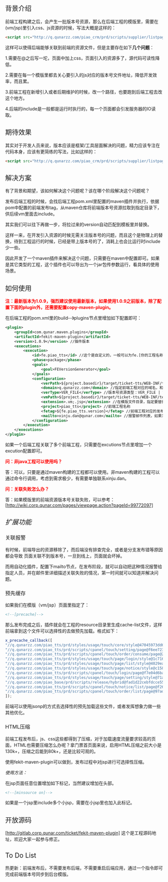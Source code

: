 <h2 style="font-weight: normal"> 背景介绍 </h2>

前端工程构建之后，会产生一批版本号资源，那么在后端工程的模版里，需要在(vm/jsp)里引入css、js资源的时候，写法大概是这样的：

```html
<script src="http://q.qunarzz.com/piao_crm/prd/scripts/supplier/listpage@#include("/include/ver/scripts/supplier/listpage.js.ver").js" type="text/javascript" charset="utf-8"></script>
```

这样可以使得后端能够关联到前端的资源文件，但是主要存在如下**几个问题**：

1.需要在@之后写一坨，页面中加上css，页面引入的资源多了，源代码可读性降低。

2.需要在每一个模版里都去关心要引入的js对应的版本号文件地址，降低开发效率，而且累。

3.前端工程在新增引入或者后期维护的时候，改一个路径，也要跑到后端工程去改这个地方。

4.后端的include是一般都是运行时执行的，每一个页面都会引发服务器的IO读取。

<h2 style="font-weight: normal"> 期待效果 </h2>

其实对于开发人员来说，版本应该是框架/工具层面解决的问题，精力应该专注在代码本身，应该有更简练的写法，比如这样的：

```html
<script src="http://q.qunarzz.com/piao_crm/prd/scripts/supplier/listpage@ver.js" type="text/javascript" charset="utf-8"></script>
```

<h2 style="font-weight: normal"> 解决方案 </h2>

有了背景和期望，该如何解决这个问题呢？该在哪个阶段解决这个问题呢？

发布后端工程的时候，会找后端工程pom.xml里配置的maven插件并执行，依据pom中配置的前端发布tag，从maven仓库将前端版本号资源拉取到指定目录下，供后续vm里面去include。

其实我们可以往下再做一步，将拉过来的version自动匹配到模板里并替换。

这样一来，在开发引入资源的时候无需关注版本号的问题，而且这个是物理上的替换，待到工程运行的时候，已经是带上版本号的了，消耗上也会比运行时include少一些。

因此开发了一个maven插件来解决这个问题，只需要在maven中配置即可。如果是其它类型的工程，这个插件也可以导出为一个jar包传参数运行，看具体的使用场景。

<h2 style="font-weight: normal"> 如何使用 </h2>

<b style="color: red"> 注：最新版本为1.0.9，强烈建议使用最新版本，如果使用1.0.9之前版本，除了配置下面的plugin外，还需要配置copy-maven-plugin。 </b>

在后端工程的pom.xml里的build--》plugins节点里增加如下配置即可：

```xml
<plugin>
    <groupId>com.qunar.maven.plugins</groupId>
    <artifactId>fekit-maven-plugin</artifactId>
    <version>1.0.9</version> //插件版本
    <executions>
        <execution>
            <id>fe.piao_tts</id> //这个是自定义的，一般可以为fe.[你的工程名称]
            <phase>package</phase>
            <goals>
                <goal>FEVersionGenerator</goal>
            </goals>
            <configuration>
                <verPath>${project.basedir}/target/ticket-tts/WEB-INF/template/</verPath> //前端版本号资源存放目录，插件会根据fetag参数自动拉取
                <domain>q.qunarzz.com</domain> //指定前端工程对应的域名，和vm里实际引入的前端资源域名是匹配的
                <verType>VER_FILE</verType> //版本号资源类型：VER_FILE | VER_MAP,一般VER_FILE即可
                <vmPath>${project.basedir}/target/ticket-tts/WEB-INF/template/</vmPath> //前端模版文件目录
                <extension>.vm;.jsp</extension> //在模版文件目录，指定要替换模版类型
                <project>piao_tts</project> //前端工程名称
                <fetag>${fe.piao_tts.version}</fetag> //前端工程对应的发布tag，该参数一般由发布系统传进来。
                <mailto>xinju.dan@qunar.com</mailto> //报警邮件列表，如果发现有匹配不到版本号的情况，会邮件报警
            </configuration>
        </execution>
    </executions>
</plugin>
```

如果一个后端工程关联了多个前端工程，只需要在excutions节点里增加一个excution配置即可。

<b style="color: red">问：非java工程可以使用吗？</b>

答：可以，只要是通过maven构建的工程都可以使用。非maven构建的工程可以通过命令行调用，考虑到需求极少，有需要单独联系xinju.dan。

<b style="color: red">问：关联失败怎么办？</b>

答：如果模版里的前端资源版本号关联失败，可以参考：[http://wiki.corp.qunar.com/pages/viewpage.action?pageId=99772097]

<h2 style="font-weight: normal; font-style: italic;"> 扩展功能 </h2>

<h3 style="font-weight: normal"> 关联报警 </h3>

有时候，前端导出的资源移除了，而后端没有排查完全，或者是分支发布错等原因都会导致 页面关联不到版本号，一旦到线上，页面就会坏掉。

而用自动化插件，配置下mailto节点，在发布阶段，就可以自动把这种情况报警给指定人员，并在邮件里详细描述关联失败的情况，第一时间就可以知道并解决问题。

<h3 style="font-weight: normal"> 预先缓存 </h3>

如果我们在模版（vm/jsp）页面里指定了：

```html
<!--[precache]-->
```

那么发布完成之后，插件就会在工程的resource目录里生成cache-list文件，这样前端拿到这个文件可以选择性的去做预先加载。格式如下：

```javascript
x_precache_callback([
"//q.qunarzz.com/piao_tts/prd/styles/usage/touch/core/style@47045973dd6e2d41c75aea17bbaf8d2d.css",
"//q.qunarzz.com/piao_tts/prd/scripts/cpanel/touch/setting/page@f6ee723939b02c382ba22725b3cd453a.js",
"//q.qunarzz.com/piao_tts/prd/scripts/cpanel/touch/order/consume/page@2e2dd4fc3939ed622aad02e56b7bbd22.js",
"//q.qunarzz.com/piao_tts/prd/styles/usage/touch/page/login/style@1c7164301c45726f7f7cedafaae41b6e.css",
"//q.qunarzz.com/piao_tts/prd/styles/usage/touch/page/list/style@4029ea60c4ab5081deb884aecaa61e32.css",
"//q.qunarzz.com/piao_tts/prd/styles/usage/touch/page/notice/style@c158e2066837e25cc428addf0c00d949.css",
"//q.qunarzz.com/piao_tts/prd/scripts/cpanel/touch/login/page@f7e04d6baba46cced50858f7fafd8818.js",
"//q.qunarzz.com/piao_tts/prd/styles/usage/touch/page/setting/style@71a8fbcdae43dd1c0f74111f88c522ea.css",
"//q.qunarzz.com/piao_base/prd/scripts/release/hybrid@fad1d22cebfdcce55ae669b99a5ad23f.js",
"//q.qunarzz.com/piao_tts/prd/scripts/cpanel/touch/notice/list/page@f26fd1c6ae4e6f997be0bf391d85762c.js",
"//q.qunarzz.com/piao_tts/prd/scripts/cpanel/touch/order/list/page@97ad1e7089b7dbd115fa3b4ae578482c.js"
]);
```

前端可以使用jsonp的方式去选择性的预先加载这些文件，或者发挥想象力做一些其他优化。

<h3 style="font-weight: normal"> HTML压缩 </h3>

前端工程发布后，js、css这些都得到了压缩，对于加载速度流量要求较高的页面，HTML也需要压缩怎么办呢？拿门票首页面来说，启用HTML压缩之前大小是130k+，压缩之后能到80k+，还是比较可观的。

使用fekit-maven-plugin可以做到，发布过程中对jsp进行可选择性压缩。

*使用方法：*

在jsp页面任意位置增加如下标记，当然建议增加在头部。

```html
<!--[minsource on]-->
```

如果是一个jsp里include多个小jsp，需要在小jsp里也加入此标记。

<h2 style="font-weight: normal"> 开放源码 </h2>

[http://gitlab.corp.qunar.com/ticket/fekit-maven-plugin] 这个是工程源码地址，欢迎大家一起参与修正。

<h2 style="font-weight: normal"> To Do List </h2>

热更新：前端发布后，不需要发布后端，不需要重启后端应用，通过一个指令即可完成前端版本号同步到后台模版。
